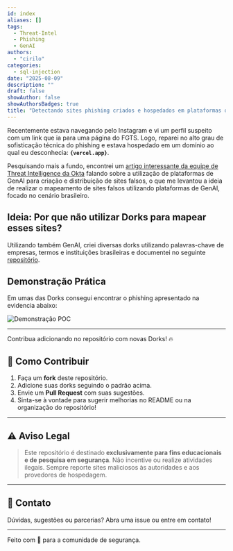```yaml
---
id: index
aliases: []
tags:
  - Threat-Intel
  - Phishing
  - GenAI
authors:
  - "cirilo"
categories:
  - sql-injection
date: "2025-08-09"
description: ""
draft: false
showAuthor: false
showAuthorsBadges: true
title: "Detectando sites phishing criados e hospedados em plataformas de GenAI"
---
```


Recentemente estava navegando pelo Instagram e vi um perfil suspeito com um link que ia para uma página do FGTS.
Logo, reparei no alto grau de sofisticação técnica do phishing e estava hospedado em um domínio ao qual eu desconhecia:
**`{vercel.app}`**.

Pesquisando mais a fundo, encontrei um [artigo interessante da equipe de Threat Intelligence da Okta](https://www.okta.com/newsroom/articles/okta-observes-v0-ai-tool-used-to-build-phishing-sites/?utm_source=newsletter&utm_medium=email&utm_campaign=newsletter_axioscodebook&stream=top#_ga=2.231461471.1533468390.1754615520-1803662451.1754615520)
falando sobre a utilização de plataformas de GenAI para criação e distribuição de sites falsos,
o que me levantou a ideia de realizar o mapeamento de sites falsos utilizando plataformas de GenAI, focado no cenário brasileiro.

## Ideia: Por que não utilizar Dorks para mapear esses sites?

Utilizando também GenAI, criei diversas dorks utilizando palavras-chave de empresas, termos e instituições brasileiras e documentei no seguinte [repositório](https://github.com/sunsecrn/Dorks-Vercel-e-Lovable).

## Demonstração Prática

Em umas das Dorks consegui encontrar o phishing apresentado na evidencia abaixo:

![Demonstração POC](poc.gif)

---

Contribua adicionando no repositório com novas Dorks! 🔥

## 🤝 Como Contribuir

1. Faça um **fork** deste repositório.
2. Adicione suas dorks seguindo o padrão acima.
3. Envie um **Pull Request** com suas sugestões.
4. Sinta-se à vontade para sugerir melhorias no README ou na organização do repositório!

---

## ⚠️ Aviso Legal

> Este repositório é destinado **exclusivamente para fins educacionais e de pesquisa em segurança**. Não incentive ou realize atividades ilegais. Sempre reporte sites maliciosos às autoridades e aos provedores de hospedagem.

---

## 💬 Contato

Dúvidas, sugestões ou parcerias? Abra uma issue ou entre em contato!

---

Feito com 💙 para a comunidade de segurança.
